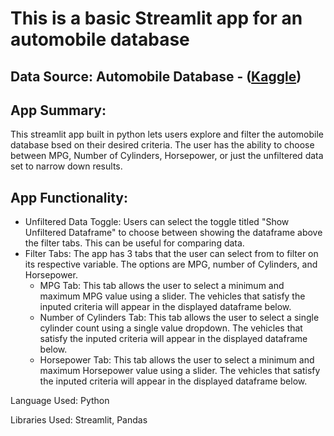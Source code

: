 # This is a basic Streamlit app for an automobile database

## Data Source: Automobile Database - ([Kaggle](https://www.kaggle.com/datasets/akshaydattatraykhare/car-details-dataset))

## App Summary: 
This streamlit app built in python lets users explore and filter the automobile database bsed on their desired criteria. The user has the ability to choose between MPG, Number of Cylinders, Horsepower, or just the unfiltered data set to narrow down results. 

## App Functionality:
- Unfiltered Data Toggle: Users can select the toggle titled "Show Unfiltered Dataframe" to choose between showing the dataframe above the filter tabs. This can be useful for comparing data.
- Filter Tabs: The app has 3 tabs that the user can select from to filter on its respective variable. The options are MPG, number of Cylinders, and Horsepower.
  - MPG Tab: This tab allows the user to select a minimum and maximum MPG value using a slider. The vehicles that satisfy the inputed criteria will appear in the displayed dataframe below.
  - Number of Cylinders Tab: This tab allows the user to select a single cylinder count using a single value dropdown. The vehicles that satisfy the inputed criteria will appear in the displayed dataframe below.
  - Horsepower Tab: This tab allows the user to select a minimum and maximum Horsepower value using a slider. The vehicles that satisfy the inputed criteria will appear in the displayed dataframe below.

Language Used: Python

Libraries Used: Streamlit, Pandas
